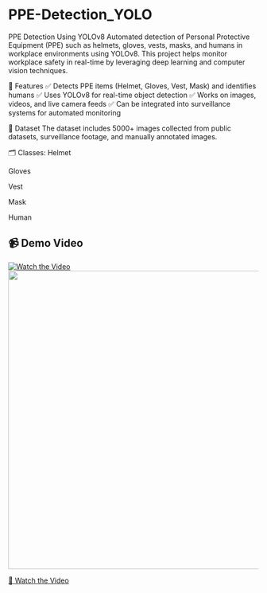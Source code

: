 # PPE-Detection_YOLO
PPE Detection Using YOLOv8
Automated detection of Personal Protective Equipment (PPE) such as helmets, gloves, vests, masks, and humans in workplace environments using YOLOv8. This project helps monitor workplace safety in real-time by leveraging deep learning and computer vision techniques.

📌 Features
✅ Detects PPE items (Helmet, Gloves, Vest, Mask) and identifies humans
✅ Uses YOLOv8 for real-time object detection
✅ Works on images, videos, and live camera feeds
✅ Can be integrated into surveillance systems for automated monitoring

📂 Dataset
The dataset includes 5000+ images collected from public datasets, surveillance footage, and manually annotated images.

🗂 Classes:
Helmet

Gloves

Vest

Mask

Human
## 📹 Demo Video
[![Watch the Video](https://drive.google.com/thumbnail?id=1kk1FWtCjIG6xGvuAD0RJI7ZnWW5et0Te)](https://drive.google.com/file/d/1kk1FWtCjIG6xGvuAD0RJI7ZnWW5et0Te/view)
<a href="https://drive.google.com/file/d/1kk1FWtCjIG6xGvuAD0RJI7ZnWW5et0Te/view">
    <img src="https://drive.google.com/thumbnail?id=1kk1FWtCjIG6xGvuAD0RJI7ZnWW5et0Te" width="600">
</a>



[🎥 Watch the Video](https://drive.google.com/file/d/1kk1FWtCjIG6xGvuAD0RJI7ZnWW5et0Te/view)

